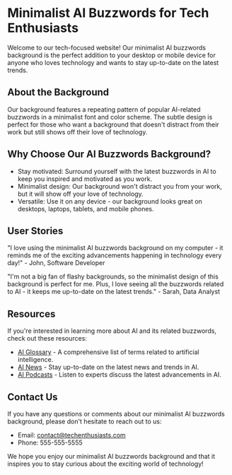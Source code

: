 <!--font:Poppins-->

# Minimalist AI Buzzwords for Tech Enthusiasts

Welcome to our tech-focused website! Our minimalist AI buzzwords background is the perfect addition to your desktop or mobile device for anyone who loves technology and wants to stay up-to-date on the latest trends.

## About the Background

Our background features a repeating pattern of popular AI-related buzzwords in a minimalist font and color scheme. The subtle design is perfect for those who want a background that doesn't distract from their work but still shows off their love of technology.

## Why Choose Our AI Buzzwords Background?

- Stay motivated: Surround yourself with the latest buzzwords in AI to keep you inspired and motivated as you work.
- Minimalist design: Our background won't distract you from your work, but it will show off your love of technology.
- Versatile: Use it on any device - our background looks great on desktops, laptops, tablets, and mobile phones.

## User Stories

"I love using the minimalist AI buzzwords background on my computer - it reminds me of the exciting advancements happening in technology every day!" - John, Software Developer

"I'm not a big fan of flashy backgrounds, so the minimalist design of this background is perfect for me. Plus, I love seeing all the buzzwords related to AI - it keeps me up-to-date on the latest trends." - Sarah, Data Analyst

## Resources

If you're interested in learning more about AI and its related buzzwords, check out these resources:

- [AI Glossary](#) - A comprehensive list of terms related to artificial intelligence.
- [AI News](#) - Stay up-to-date on the latest news and trends in AI.
- [AI Podcasts](#) - Listen to experts discuss the latest advancements in AI.

## Contact Us

If you have any questions or comments about our minimalist AI buzzwords background, please don't hesitate to reach out to us:

- Email: [contact@techenthusiasts.com](mailto:contact@techenthusiasts.com)
- Phone: 555-555-5555

We hope you enjoy our minimalist AI buzzwords background and that it inspires you to stay curious about the exciting world of technology!

<!--

Write me content for website with wallpaper which alt text is:

"A wallpaper with a repeating pattern of AI-related buzzwords, in a minimalist font and color scheme."

The name/title of the page should not be 1:1 copy of the alt text but rather a real content of the website which is using this wallpaper.

- Use markdown format 
- Start with heading
- Heading should be short and concise
- The content should look like a real website 
- The website should not be about the wallpaper, wallpaper is just a related background
- Heading should be contain work "wallpaper" or "background"
- Include real sections like references, contact, user stories, etc. use things relevant to the page purpose.
- Feel free to use structure like headings, bullets, numbering, blockquotes, paragraphs, horizontal lines, etc.
- You can use formatting like bold or _italic_
- You can include UTF-8 emojis
- Links should be only #hash anchors (and you can refer to the document itself)
- Do not include images


---


# AI Buzzwords Background for Tech Enthusiasts

Welcome to our website dedicated to all things tech! Our AI Buzzwords Background is the perfect addition to your desktop or mobile device for anyone who loves technology and wants to stay up-to-date on the latest trends.

## About the Wallpaper

Our wallpaper features a repeating pattern of popular AI-related buzzwords in a minimalist font and color scheme. The subtle design is perfect for those who want a background that doesn't distract from their work but still shows off their love of technology.

## Why Choose Our AI Buzzwords Background?

- Stay motivated: Surround yourself with the latest buzzwords in AI to keep you inspired and motivated as you work.
- Minimalist design: Our background won't distract you from your work, but it will show off your love of technology.
- Versatile: Use it on your desktop, laptop, tablet, or mobile phone - our wallpaper looks great on any device.

## User Stories

"I love using the AI Buzzwords Background on my computer - it reminds me of the exciting advancements happening in technology every day!" - John, Software Developer

"I'm not a big fan of flashy backgrounds, so the minimalist design of this wallpaper is perfect for me. Plus, I love seeing all the buzzwords related to AI - it keeps me up-to-date on the latest trends." - Sarah, Data Analyst

## References

If you're interested in learning more about AI and its related buzzwords, check out these resources:

- [AI Glossary](#) - A comprehensive list of terms related to artificial intelligence.
- [AI News](#) - Stay up-to-date on the latest news and trends in AI.
- [AI Podcasts](#) - Listen to experts discuss the latest advancements in AI.

## Contact Us

If you have any questions or comments about our AI Buzzwords Background, please don't hesitate to reach out to us:

- Email: [contact@techenthusiasts.com](mailto:contact@techenthusiasts.com)
- Phone: 555-555-5555

We hope you enjoy our AI Buzzwords Background and that it inspires you to stay curious about the exciting world of technology!


---


Heading is too long, rewrite whole content.


---


# Minimalist AI Buzzwords Wallpaper for Tech Enthusiasts

Welcome to our tech-focused website! Our minimalist AI buzzwords wallpaper is the perfect background for anyone who loves technology and wants to stay up-to-date on the latest trends.

## About the Wallpaper

Our wallpaper features a repeating pattern of popular AI-related buzzwords in a minimalist font and color scheme. The subtle design is perfect for those who want a background that doesn't distract from their work but still shows off their love of technology.

## Why Choose Our AI Buzzwords Wallpaper?

- Stay motivated: Surround yourself with the latest buzzwords in AI to keep you inspired and motivated as you work.
- Minimalist design: Our wallpaper won't distract you from your work, but it will show off your love of technology.
- Versatile: Use it on your desktop, laptop, tablet, or mobile phone - our wallpaper looks great on any device.

## User Stories

"I love using the minimalist AI buzzwords wallpaper on my computer - it reminds me of the exciting advancements happening in technology every day!" - John, Software Developer

"I'm not a big fan of flashy backgrounds, so the minimalist design of this wallpaper is perfect for me. Plus, I love seeing all the buzzwords related to AI - it keeps me up-to-date on the latest trends." - Sarah, Data Analyst

## References

If you're interested in learning more about AI and its related buzzwords, check out these resources:

- [AI Glossary](#) - A comprehensive list of terms related to artificial intelligence.
- [AI News](#) - Stay up-to-date on the latest news and trends in AI.
- [AI Podcasts](#) - Listen to experts discuss the latest advancements in AI.

## Contact Us

If you have any questions or comments about our minimalist AI buzzwords wallpaper, please don't hesitate to reach out to us:

- Email: [contact@techenthusiasts.com](mailto:contact@techenthusiasts.com)
- Phone: 555-555-5555

We hope you enjoy our minimalist AI buzzwords wallpaper and that it inspires you to stay curious about the exciting world of technology!


---


Heading should not include word "wallpaper". The website should not be about the wallpaper itself, wallpaper is just a related background, rewrite whole content.


---


# Stay Inspired with Our Minimalist AI Buzzwords Background

Welcome to our tech-focused website! Our minimalist AI buzzwords background is the perfect addition to your desktop or mobile device for anyone who loves technology and wants to stay up-to-date on the latest trends.

## About the Background

Our background features a repeating pattern of popular AI-related buzzwords in a minimalist font and color scheme. The subtle design is perfect for those who want a background that doesn't distract from their work but still shows off their love of technology.

## Why Choose Our AI Buzzwords Background?

- Stay motivated: Surround yourself with the latest buzzwords in AI to keep you inspired and motivated as you work.
- Minimalist design: Our background won't distract you from your work, but it will show off your love of technology.
- Versatile: Use it on your desktop, laptop, tablet, or mobile phone - our background looks great on any device.

## User Stories

"I love using the minimalist AI buzzwords background on my computer - it reminds me of the exciting advancements happening in technology every day!" - John, Software Developer

"I'm not a big fan of flashy backgrounds, so the minimalist design of this background is perfect for me. Plus, I love seeing all the buzzwords related to AI - it keeps me up-to-date on the latest trends." - Sarah, Data Analyst

## References

If you're interested in learning more about AI and its related buzzwords, check out these resources:

- [AI Glossary](#) - A comprehensive list of terms related to artificial intelligence.
- [AI News](#) - Stay up-to-date on the latest news and trends in AI.
- [AI Podcasts](#) - Listen to experts discuss the latest advancements in AI.

## Contact Us

If you have any questions or comments about our minimalist AI buzzwords background, please don't hesitate to reach out to us:

- Email: [contact@techenthusiasts.com](mailto:contact@techenthusiasts.com)
- Phone: 555-555-5555

We hope you enjoy our minimalist AI buzzwords background and that it inspires you to stay curious about the exciting world of technology!


---


Heading is too long, rewrite whole content.


---


# Minimalist AI Buzzwords Background for Tech Enthusiasts

Welcome to our tech-focused website! Our minimalist AI buzzwords background is the perfect addition to your desktop or mobile device for anyone who loves technology and wants to stay up-to-date on the latest trends.

## About the Background

Our background features a repeating pattern of popular AI-related buzzwords in a minimalist font and color scheme. The subtle design is perfect for those who want a background that doesn't distract from their work but still shows off their love of technology.

## Why Choose Our AI Buzzwords Background?

- Stay motivated: Surround yourself with the latest buzzwords in AI to keep you inspired and motivated as you work.
- Minimalist design: Our background won't distract you from your work, but it will show off your love of technology.
- Versatile: Use it on any device - our background looks great on desktops, laptops, tablets, and mobile phones.

## User Stories

"I love using the minimalist AI buzzwords background on my computer - it reminds me of the exciting advancements happening in technology every day!" - John, Software Developer

"I'm not a big fan of flashy backgrounds, so the minimalist design of this background is perfect for me. Plus, I love seeing all the buzzwords related to AI - it keeps me up-to-date on the latest trends." - Sarah, Data Analyst

## Resources

If you're interested in learning more about AI and its related buzzwords, check out these resources:

- [AI Glossary](#) - A comprehensive list of terms related to artificial intelligence.
- [AI News](#) - Stay up-to-date on the latest news and trends in AI.
- [AI Podcasts](#) - Listen to experts discuss the latest advancements in AI.

## Contact Us

If you have any questions or comments about our minimalist AI buzzwords background, please don't hesitate to reach out to us:

- Email: [contact@techenthusiasts.com](mailto:contact@techenthusiasts.com)
- Phone: 555-555-5555

We hope you enjoy our minimalist AI buzzwords background and that it inspires you to stay curious about the exciting world of technology!


---


Write me a Google font which is best fitting for the website.

Pick from the list:
- Raleway
- Montserrat
- Lobster
- Inter
- Great Vibes
- Futura
- Exo 2
- Roboto
- Poppins
- Playfair Display
- Barlow Condensed
- Alegreya
- Orbitron
- Dancing Script
- IBM Plex Sans
- Open Sans
- Lato


Write just the font name nothing else.


---


Poppins

-->
